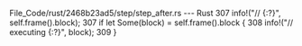 File_Code/rust/2468b23ad5/step/step_after.rs --- Rust
307             info!("// {:?}", self.frame().block);                                                                                                        307             if let Some(block) = self.frame().block {
                                                                                                                                                             308                 info!("// executing {:?}", block);
                                                                                                                                                             309             }

